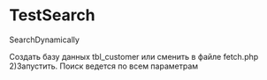 # TestSearch
 SearchDynamically

Создать базу данных tbl_customer или сменить в файле fetch.php 2)Запустить. Поиск ведется по всем параметрам

